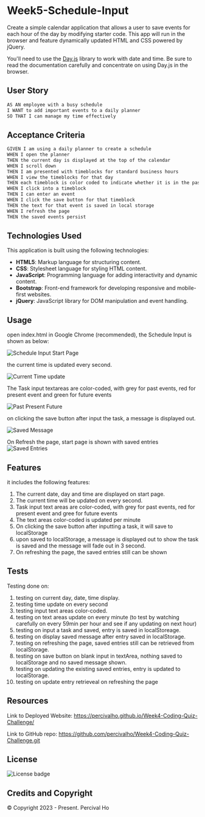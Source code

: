 # Week5-Schedule-Input

Create a simple calendar application that allows a user to save events for each hour of the day by modifying starter code. This app will run in the browser and feature dynamically updated HTML and CSS powered by jQuery.

You'll need to use the [Day.js](https://day.js.org/en/) library to work with date and time. Be sure to read the documentation carefully and concentrate on using Day.js in the browser.

## User Story

```md
AS AN employee with a busy schedule
I WANT to add important events to a daily planner
SO THAT I can manage my time effectively
```

## Acceptance Criteria

```md
GIVEN I am using a daily planner to create a schedule
WHEN I open the planner
THEN the current day is displayed at the top of the calendar
WHEN I scroll down
THEN I am presented with timeblocks for standard business hours
WHEN I view the timeblocks for that day
THEN each timeblock is color coded to indicate whether it is in the past, present, or future
WHEN I click into a timeblock
THEN I can enter an event
WHEN I click the save button for that timeblock
THEN the text for that event is saved in local storage
WHEN I refresh the page
THEN the saved events persist
```

## Technologies Used

This application is built using the following technologies:

- **HTML5**: Markup language for structuring content.
- **CSS**: Stylesheet language for styling HTML content.
- **JavaScript**: Programming language for adding interactivity and dynamic content.
- **Bootstrap**: Front-end framework for developing responsive and mobile-first websites.
- **jQuery**: JavaScript library for DOM manipulation and event handling.


## Usage

open index.html in Google Chrome (recommended), the Schedule Input is shown as below:

![Schedule Input Start Page](assets/images/start.png)

the current time is updated every second. 

![Current Time update](assets/images/time.png)

The Task input textareas are color-coded, with grey for past events, red for present event and green for future events

![Past Present Future](assets/images/textareas.png)

on clicking the save button after input the task, a message is displayed out.

![Saved Message](assets/images/message.png)

On Refresh the page, start page is shown with saved entries
![Saved Entries](assets/images/start2.png)


## Features

it includes the following features:

1.  The current date, day and time are displayed on start page.
2.  The current time will be updated on every second.
3.  Task input text areas are color-coded, with grey for past events, red for present event and gree for future events
4.  The text areas color-coded is updated per minute
5.  On clicking the save button after inputting a task, it will save to localStorage
6.  upon saved to localStorage, a message is displayed out to show the task is saved and the message will fade out in 3 second.
7.  On refreshing the page, the saved entries still can be shown



## Tests

Testing done on:

1. testing on current day, date, time display.
2. testing time update on every second
3. testing input text areas color-coded.
4. testing on text areas update on every minute (to test by watching carefully on every 59min per hour and see if any updating on next hour)
5. testing on input a task and saved, entry is saved in localStoreage.
6. testing on display saved message after entry saved in localStorage.
7. testing on refreshing the page, saved entries still can be retrieved from localStorage.
8. testing on save button on blank input in textArea, nothing saved to localStorage and no saved message shown.
9. testing on updating the existing saved entries, entry is updated to localStorage.
10. testing on update entry retrieveal on refreshing the page




## Resources

Link to Deployed Website:
https://percivalho.github.io/Week4-Coding-Quiz-Challenge/

Link to GitHub repo:
https://github.com/percivalho/Week4-Coding-Quiz-Challenge.git


## License 

![License badge](https://img.shields.io/badge/license-MIT-blue.svg)


## Credits and Copyright 
&copy; Copyright 2023 - Present. Percival Ho